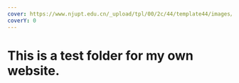 ```yaml
---
cover: https://www.njupt.edu.cn/_upload/tpl/00/2c/44/template44/images/logo.png
coverY: 0
---
```



# This is a test folder for my own website.

